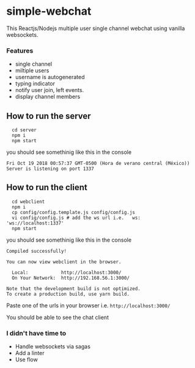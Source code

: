 # simple-webchat


This Reactjs/Nodejs multiple user single channel webchat using vanilla websockets.

### Features
 - single channel
 - miltiple users
 - username is autogenerated
 - typing indicator
 - notify user join, left events.
 - display channel members


## How to run the server
```
  cd server
  npm i
  npm start
```
you should see somethinig like this in the console


`Fri Oct 19 2018 00:57:37 GMT-0500 (Hora de verano central (México)) Server is listening on port 1337`

## How to run the client
```
  cd webclient
  npm i
  cp config/config.template.js config/config.js
  vi config/config.js # add the ws url i.e.   ws: 'ws://localhost:1337'
  npm start
```

you should see somethinig like this in the console

```
Compiled successfully!

You can now view webclient in the browser.

  Local:            http://localhost:3000/
  On Your Network:  http://192.168.56.1:3000/

Note that the development build is not optimized.
To create a production build, use yarn build.
```

Paste one of the urls in your browser i.e. `http://localhost:3000/`

You should be able to see the chat client

### I didn't have time to
- Handle websockets via sagas
- Add a linter
- Use flow 
